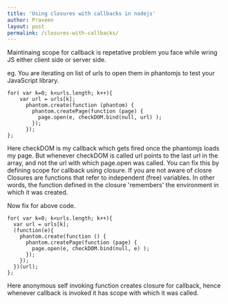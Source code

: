```yaml
---
title: 'Using closures with callbacks in nodejs'
author: Praveen
layout: post
permalink: /closures-with-callbacks/
---
```


Maintinaing scope for callback is repetative problem you face while wring JS either client side or server side.

eg. You are iterating on list of urls to open them in phantomjs to test your JavaScript library.

    for( var k=0; k<urls.length; k++){
        var url = urls[k];
          phantom.create(function (phantom) {
            phantom.createPage(function (page) {
              page.open(e, checkDOM.bind(null, url) );
            });
          });
    };

Here checkDOM is my callback which gets fired once the phantomjs loads my page.
But whenever checkDOM is called url points to the last url in the array, and not the url with 
which page.open was called.
You can fix this by defining scope for callback using closure.
If you are not aware of closre
Closures are functions that refer to independent (free) variables. In other words, the function defined in the closure 'remembers' the environment in which it was created.

Now fix for above code.

    for( var k=0; k<urls.length; k++){
      var url = urls[k];
      (function(e){ 
        phantom.create(function () {
          phantom.createPage(function (page) {
            page.open(e, checkDOM.bind(null, e) );
          });
        });
      })(url); 
    };

Here anonymous self invoking function creates closure for callback, hence whenever callback is invoked it has scope with which it was called. 



